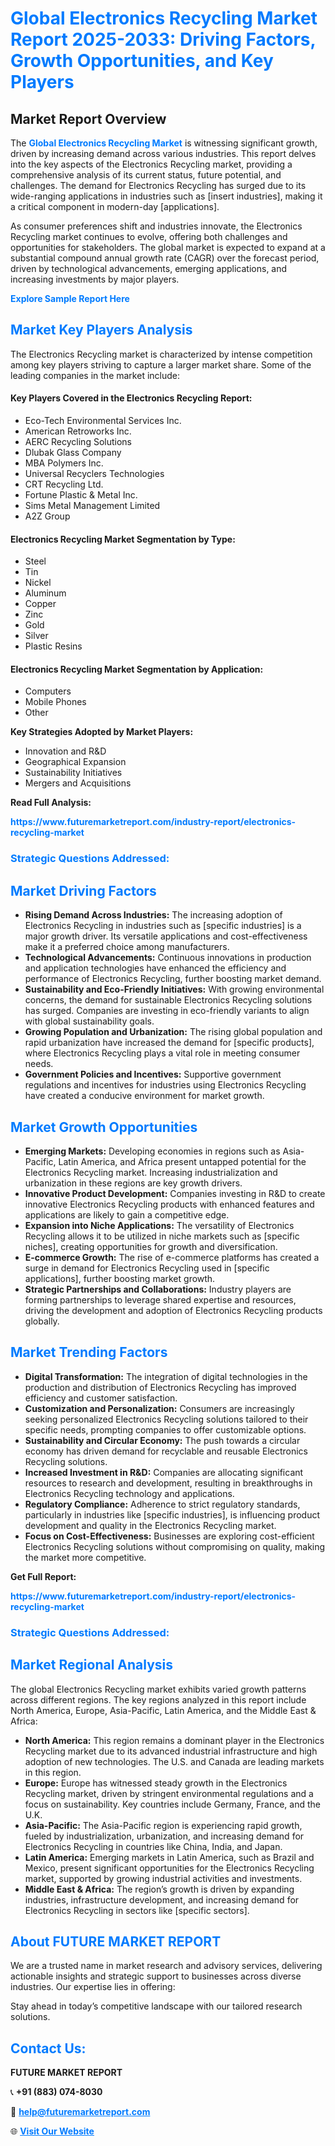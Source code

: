 <h1 style="color: #007BFF;">Global Electronics Recycling Market Report 2025-2033: Driving Factors, Growth Opportunities, and Key Players</h1>

<section id="overview">
<h2>Market Report Overview</h2>
<p>The <a href="https://www.futuremarketreport.com/industry-report/electronics-recycling-market" style="color: #007BFF; text-decoration: none;"><strong>Global Electronics Recycling Market</strong></a> is witnessing significant growth, driven by increasing demand across various industries. This report delves into the key aspects of the Electronics Recycling market, providing a comprehensive analysis of its current status, future potential, and challenges. The demand for Electronics Recycling has surged due to its wide-ranging applications in industries such as [insert industries], making it a critical component in modern-day [applications].</p>
<p>As consumer preferences shift and industries innovate, the Electronics Recycling market continues to evolve, offering both challenges and opportunities for stakeholders. The global market is expected to expand at a substantial compound annual growth rate (CAGR) over the forecast period, driven by technological advancements, emerging applications, and increasing investments by major players.</p>
</section>

<section id="overview">
<p><a href="https://www.futuremarketreport.com/request-sample/reportId=62892" style="color: #007BFF; text-decoration: none;"><strong>Explore Sample Report Here</strong></a></p>
</section>

<section id="key-players">
<h2 style="color: #007BFF;">Market Key Players Analysis</h2>
<p>The Electronics Recycling market is characterized by intense competition among key players striving to capture a larger market share. Some of the leading companies in the market include:</p>
<h4>Key Players Covered in the Electronics Recycling Report:</h4>
<ul><li>Eco-Tech Environmental Services Inc.</li><li>American Retroworks Inc.</li><li>AERC Recycling Solutions</li><li>Dlubak Glass Company</li><li>MBA Polymers Inc.</li><li>Universal Recyclers Technologies</li><li>CRT Recycling Ltd.</li><li>Fortune Plastic &amp; Metal Inc.</li><li>Sims Metal Management Limited</li><li>A2Z Group</li></ul>
<h4>Electronics Recycling Market Segmentation by Type:</h4>
<ul><li>Steel</li><li>Tin</li><li>Nickel</li><li>Aluminum</li><li>Copper</li><li>Zinc</li><li>Gold</li><li>Silver</li><li>Plastic Resins</li></ul>

<h4>Electronics Recycling Market Segmentation by Application:</h4>
<ul><li>Computers</li><li>Mobile Phones</li><li>Other</li></ul>
<p><strong>Key Strategies Adopted by Market Players:</strong></p>
<ul>
<li>Innovation and R&D</li>
<li>Geographical Expansion</li>
<li>Sustainability Initiatives</li>
<li>Mergers and Acquisitions</li>
</ul>
</section>

<section>
<p><strong>Read Full Analysis: </strong></p><a href="https://www.futuremarketreport.com/industry-report/electronics-recycling-market" style="color: #007BFF; text-decoration: none;"><strong>https://www.futuremarketreport.com/industry-report/electronics-recycling-market</strong></a>
<h3 style="color: #007BFF;">Strategic Questions Addressed:</h3>
</section>

<section id="driving-factors">
<h2 style="color: #007BFF;">Market Driving Factors</h2>
<ul>
<li><strong>Rising Demand Across Industries:</strong> The increasing adoption of Electronics Recycling in industries such as [specific industries] is a major growth driver. Its versatile applications and cost-effectiveness make it a preferred choice among manufacturers.</li>
<li><strong>Technological Advancements:</strong> Continuous innovations in production and application technologies have enhanced the efficiency and performance of Electronics Recycling, further boosting market demand.</li>
<li><strong>Sustainability and Eco-Friendly Initiatives:</strong> With growing environmental concerns, the demand for sustainable Electronics Recycling solutions has surged. Companies are investing in eco-friendly variants to align with global sustainability goals.</li>
<li><strong>Growing Population and Urbanization:</strong> The rising global population and rapid urbanization have increased the demand for [specific products], where Electronics Recycling plays a vital role in meeting consumer needs.</li>
<li><strong>Government Policies and Incentives:</strong> Supportive government regulations and incentives for industries using Electronics Recycling have created a conducive environment for market growth.</li>
</ul>
</section>

<section id="growth-opportunities">
<h2 style="color: #007BFF;">Market Growth Opportunities</h2>
<ul>
<li><strong>Emerging Markets:</strong> Developing economies in regions such as Asia-Pacific, Latin America, and Africa present untapped potential for the Electronics Recycling market. Increasing industrialization and urbanization in these regions are key growth drivers.</li>
<li><strong>Innovative Product Development:</strong> Companies investing in R&D to create innovative Electronics Recycling products with enhanced features and applications are likely to gain a competitive edge.</li>
<li><strong>Expansion into Niche Applications:</strong> The versatility of Electronics Recycling allows it to be utilized in niche markets such as [specific niches], creating opportunities for growth and diversification.</li>
<li><strong>E-commerce Growth:</strong> The rise of e-commerce platforms has created a surge in demand for Electronics Recycling used in [specific applications], further boosting market growth.</li>
<li><strong>Strategic Partnerships and Collaborations:</strong> Industry players are forming partnerships to leverage shared expertise and resources, driving the development and adoption of Electronics Recycling products globally.</li>
</ul>
</section>

<section id="trending-factors">
<h2 style="color: #007BFF;">Market Trending Factors</h2>
<ul>
<li><strong>Digital Transformation:</strong> The integration of digital technologies in the production and distribution of Electronics Recycling has improved efficiency and customer satisfaction.</li>
<li><strong>Customization and Personalization:</strong> Consumers are increasingly seeking personalized Electronics Recycling solutions tailored to their specific needs, prompting companies to offer customizable options.</li>
<li><strong>Sustainability and Circular Economy:</strong> The push towards a circular economy has driven demand for recyclable and reusable Electronics Recycling solutions.</li>
<li><strong>Increased Investment in R&D:</strong> Companies are allocating significant resources to research and development, resulting in breakthroughs in Electronics Recycling technology and applications.</li>
<li><strong>Regulatory Compliance:</strong> Adherence to strict regulatory standards, particularly in industries like [specific industries], is influencing product development and quality in the Electronics Recycling market.</li>
<li><strong>Focus on Cost-Effectiveness:</strong> Businesses are exploring cost-efficient Electronics Recycling solutions without compromising on quality, making the market more competitive.</li>
</ul>
</section>

<section>
<p><strong>Get Full Report: </strong></p><a href="https://www.futuremarketreport.com/industry-report/electronics-recycling-market" style="color: #007BFF; text-decoration: none;"><strong>https://www.futuremarketreport.com/industry-report/electronics-recycling-market</strong></a>
<h3 style="color: #007BFF;">Strategic Questions Addressed:</h3>
</section>


<section id="regional-analysis">
<h2 style="color: #007BFF;">Market Regional Analysis</h2>
<p>The global Electronics Recycling market exhibits varied growth patterns across different regions. The key regions analyzed in this report include North America, Europe, Asia-Pacific, Latin America, and the Middle East & Africa:</p>
<ul>
<li><strong>North America:</strong> This region remains a dominant player in the Electronics Recycling market due to its advanced industrial infrastructure and high adoption of new technologies. The U.S. and Canada are leading markets in this region.</li>
<li><strong>Europe:</strong> Europe has witnessed steady growth in the Electronics Recycling market, driven by stringent environmental regulations and a focus on sustainability. Key countries include Germany, France, and the U.K.</li>
<li><strong>Asia-Pacific:</strong> The Asia-Pacific region is experiencing rapid growth, fueled by industrialization, urbanization, and increasing demand for Electronics Recycling in countries like China, India, and Japan.</li>
<li><strong>Latin America:</strong> Emerging markets in Latin America, such as Brazil and Mexico, present significant opportunities for the Electronics Recycling market, supported by growing industrial activities and investments.</li>
<li><strong>Middle East & Africa:</strong> The region’s growth is driven by expanding industries, infrastructure development, and increasing demand for Electronics Recycling in sectors like [specific sectors].</li>
</ul>
</section>

<footer>
<h2 style="color: #007BFF;">About FUTURE MARKET REPORT</h2>
<p>We are a trusted name in market research and advisory services, delivering actionable insights and strategic support to businesses across diverse industries. Our expertise lies in offering:</p>

<p>Stay ahead in today’s competitive landscape with our tailored research solutions.</p>

<h2 style="color: #007BFF;">Contact Us:</h2>
<p><strong>FUTURE MARKET REPORT</strong></p>
<p>📞 <strong>+91 (883) 074-8030</strong></p>
<p>📧 <strong><a href="mailto:help@futuremarketreport.com" style="color: #007BFF;">help@futuremarketreport.com</a></strong></p>
<p>🌐 <strong><a href="https://www.futuremarketreport.com/" style="color: #007BFF;">Visit Our Website</a></strong></p>
</footer>
